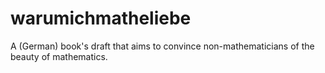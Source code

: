 # warumichmatheliebe
A (German) book's draft that aims to convince non-mathematicians of the beauty of mathematics.
